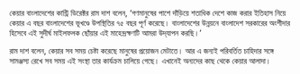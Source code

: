 কেয়ার বাংলাদেশের কান্ট্রি ডিরেক্টর রাম দাশ বলেন, ‘গণমানুষের পাশে দাঁড়িয়ে শতাধিক দেশে কাজ করার ইতিহাস নিয়ে কেয়ার এ বছর বাংলাদেশের ভূখণ্ডে উপস্থিতির ৭৫ বছর পূর্ণ করেছে। বাংলাদেশের উন্নয়নে বাংলাদেশ সরকারের অংশীদার হিসেবে এই সুদীর্ঘ মাইলফলক ছোঁয়ার এই মাহেন্দ্রক্ষণটি আমরা উদ্‌যাপন করছি।’

রাম দাশ বলেন, কেয়ার সব সময় চেষ্টা করেছে মানুষের প্রয়োজন মেটাতে। আর এ জন্যই পরিবর্তিত চাহিদার সঙ্গে সামঞ্জস্য রেখে সব সময় এই সংস্থা তার কার্যক্রম চালিয়ে গেছে। এখানেই অন্যদের কাছ থেকে কেয়ার আলাদা।
